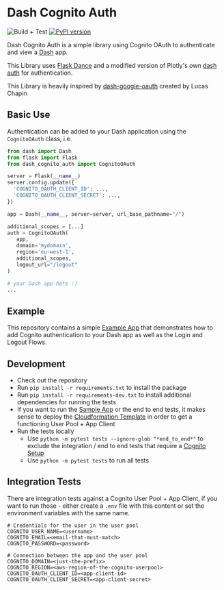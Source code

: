 # Dash Cognito Auth

![Build + Test](https://github.com/fspijkerman/dash-cognito-auth/actions/workflows/build.yml/badge.svg) [![PyPI version](https://badge.fury.io/py/dash-cognito-auth.svg)](https://badge.fury.io/py/dash-cognito-auth)

Dash Cognito Auth is a simple library using Cognito OAuth to authenticate and
view a [Dash](https://dash.plot.ly/) app.

This Library uses [Flask Dance](https://github.com/singingwolfboy/flask-dance)
and a modified version of Plotly's own [dash auth](https://github.com/plotly/dash-auth)
for authentication.

This Library is heavily inspired by [dash-google-oauth](https://github.com/lchapo/dash-google-auth) created by Lucas Chapin

## Basic Use

Authentication can be added to your Dash application using the `CognitoOAuth`
class, i.e.

```python
from dash import Dash
from flask import Flask
from dash_cognito_auth import CognitoOAuth

server = Flask(__name__)
server.config.update({
  'COGNITO_OAUTH_CLIENT_ID': ...,
  'COGNITO_OAUTH_CLIENT_SECRET': ...,
})

app = Dash(__name__, server=server, url_base_pathname="/")

additional_scopes = [...]
auth = CognitoOAuth(
   app,
   domain='mydomain',
   region='eu-west-1',
   additional_scopes,
   logout_url="/logout"
)

# your Dash app here :)
...
```

## Example

This repository contains a simple [Example App](example/) that demonstrates how to add Cognito authentication to your Dash app as well as the Login and Logout Flows.

## Development

- Check out the repository
- Run `pip install -r requirements.txt` to install the package
- Run `pip install -r requirements-dev.txt` to install additional dependencies for running the tests
- If you want to run the [Sample App](example/) or the end to end tests, it makes sense to deploy the [Cloudformation Template](example/aws_resources.yaml) in order to get a functioning User Pool + App Client
- Run the tests locally
   - Use `python -m pytest tests --ignore-glob "*end_to_end*"` to exclude the integration / end to end tests that require a [Cognito Setup](#integration-tests)
   - Use `python -m pytest tests` to run all tests


## Integration Tests

There are integration tests against a Cognito User Pool + App Client, if you want to run those - either create a `.env` file with this content or set the environment variables with the same name.

```shell
# Credentials for the user in the user pool
COGNITO_USER_NAME=<username>
COGNITO_EMAIL=<email-that-must-match>
COGNITO_PASSWORD=<password>

# Connection between the app and the user pool
COGNITO_DOMAIN=<just-the-prefix>
COGNITO_REGION=<aws-region-of-the-cognito-userpool>
COGNITO_OAUTH_CLIENT_ID=<app-client-id>
COGNITO_OAUTH_CLIENT_SECRET=<app-client-secret>
```